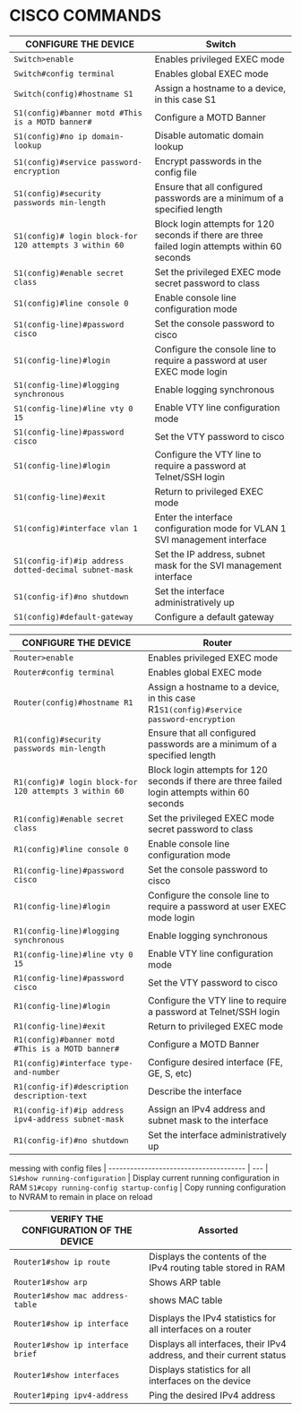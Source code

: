 # CISCO COMMANDS

CONFIGURE THE DEVICE | Switch
-------------------- | ------
`Switch>enable` | Enables privileged EXEC mode
`Switch#config terminal` | Enables global EXEC mode
`Switch(config)#hostname S1` | Assign a hostname to a device, in this case S1
`S1(config)#banner motd #This is a MOTD banner#` | Configure a MOTD Banner
`S1(config)#no ip domain-lookup` | Disable automatic domain lookup
`S1(config)#service password-encryption` | Encrypt passwords in the config file
`S1(config)#security passwords min-length` | Ensure that all configured passwords are a minimum of a specified length
`S1(config)# login block-for 120 attempts 3 within 60` | Block login attempts for 120 seconds if there are three failed login attempts within 60 seconds
`S1(config)#enable secret class` | Set the privileged EXEC mode secret password to class
`S1(config)#line console 0` | Enable console line configuration mode
`S1(config-line)#password cisco` | Set the console password to cisco
`S1(config-line)#login` | Configure the console line to require a password at user EXEC mode login
`S1(config-line)#logging synchronous` | Enable logging synchronous
`S1(config-line)#line vty 0 15` | Enable VTY line configuration mode
`S1(config-line)#password cisco` | Set the VTY password to cisco
`S1(config-line)#login` | Configure the VTY line to require a password at Telnet/SSH login
`S1(config-line)#exit` | Return to privileged EXEC mode
`S1(config)#interface vlan 1` | Enter the interface configuration mode for VLAN 1 SVI management interface
`S1(config-if)#ip address dotted-decimal subnet-mask` | Set the IP address, subnet mask for the SVI management interface
`S1(config-if)#no shutdown` | Set the interface administratively up
`S1(config)#default-gateway` | Configure a default gateway

CONFIGURE THE DEVICE | Router
-------------------- | ------
`Router>enable` | Enables privileged EXEC mode
`Router#config terminal` | Enables global EXEC mode
`Router(config)#hostname R1` | Assign a hostname to a device, in this case R1`S1(config)#service password-encryption` | Encrypt passwords in the config file
`R1(config)#security passwords min-length` | Ensure that all configured passwords are a minimum of a specified length
`R1(config)# login block-for 120 attempts 3 within 60` | Block login attempts for 120 seconds if there are three failed login attempts within 60 seconds
`R1(config)#enable secret class` | Set the privileged EXEC mode secret password to class
`R1(config)#line console 0` | Enable console line configuration mode
`R1(config-line)#password cisco` | Set the console password to cisco
`R1(config-line)#login` | Configure the console line to require a password at user EXEC mode login
`R1(config-line)#logging synchronous` | Enable logging synchronous
`R1(config-line)#line vty 0 15` | Enable VTY line configuration mode
`R1(config-line)#password cisco` | Set the VTY password to cisco
`R1(config-line)#login` | Configure the VTY line to require a password at Telnet/SSH login
`R1(config-line)#exit` | Return to privileged EXEC mode
`R1(config)#banner motd #This is a MOTD banner#` | Configure a MOTD Banner
`R1(config)#interface type-and-number` | Configure desired interface (FE, GE, S, etc)
`R1(config-if)#description description-text` | Describe the interface
`R1(config-if)#ip address ipv4-address subnet-mask` | Assign an IPv4 address and subnet mask to the interface
`R1(config-if)#no shutdown` | Set the interface administratively up

messing with config files |
-------------------------------------- | --- |
`S1#show running-configuration` | Display current running configuration in RAM
`S1#copy running-config startup-config` | Copy running configuration to NVRAM to remain in place on reload


VERIFY THE CONFIGURATION OF THE DEVICE | Assorted
-------------------------------------- | -------- |
`Router1#show ip route` | Displays the contents of the IPv4 routing table stored in RAM
`Router1#show arp` | Shows ARP table
`Router1#show mac address-table` | shows MAC table
`Router1#show ip interface` | Displays the IPv4 statistics for all interfaces on a router
`Router1#show ip interface brief` | Displays all interfaces, their IPv4 address, and their current status
`Router1#show interfaces` | Displays statistics for all interfaces on the device
`Router1#ping ipv4-address` | Ping the desired IPv4 address
